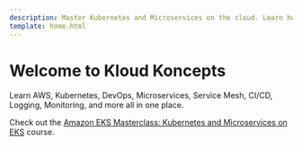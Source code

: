 ```yaml
---
description: Master Kubernetes and Microservices on the cloud. Learn how to deploy applications on Kubernetes, including Service Mesh, CI/CD, logging, and monitoring, while following the best DevOps practices.
template: home.html
---
```


# Welcome to Kloud Koncepts

Learn AWS, Kubernetes, DevOps, Microservices, Service Mesh, CI/CD, Logging, Monitoring, and more all in one place.

Check out the [Amazon EKS Masterclass: Kubernetes and Microservices on EKS] course.

<!-- Hyperlinks -->

[Amazon EKS Masterclass: Kubernetes and Microservices on EKS]: https://reyanshkharga.github.io/kloudkoncepts/kubernetes-on-eks/
